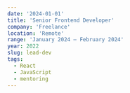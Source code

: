 ```yaml
---
date: '2024-01-01'
title: 'Senior Frontend Developer'
company: 'Freelance'
location: 'Remote'
range: 'January 2024 – February 2024'
year: 2022
slug: lead-dev
tags:
  - React
  - JavaScript
  - mentoring
---
```

